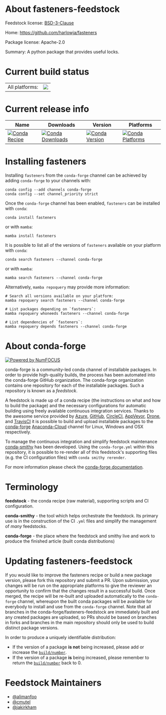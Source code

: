 About fasteners-feedstock
=========================

Feedstock license: [BSD-3-Clause](https://github.com/conda-forge/fasteners-feedstock/blob/main/LICENSE.txt)

Home: https://github.com/harlowja/fasteners

Package license: Apache-2.0

Summary: A python package that provides useful locks.

Current build status
====================


<table><tr><td>All platforms:</td>
    <td>
      <a href="https://dev.azure.com/conda-forge/feedstock-builds/_build/latest?definitionId=4993&branchName=main">
        <img src="https://dev.azure.com/conda-forge/feedstock-builds/_apis/build/status/fasteners-feedstock?branchName=main">
      </a>
    </td>
  </tr>
</table>

Current release info
====================

| Name | Downloads | Version | Platforms |
| --- | --- | --- | --- |
| [![Conda Recipe](https://img.shields.io/badge/recipe-fasteners-green.svg)](https://anaconda.org/conda-forge/fasteners) | [![Conda Downloads](https://img.shields.io/conda/dn/conda-forge/fasteners.svg)](https://anaconda.org/conda-forge/fasteners) | [![Conda Version](https://img.shields.io/conda/vn/conda-forge/fasteners.svg)](https://anaconda.org/conda-forge/fasteners) | [![Conda Platforms](https://img.shields.io/conda/pn/conda-forge/fasteners.svg)](https://anaconda.org/conda-forge/fasteners) |

Installing fasteners
====================

Installing `fasteners` from the `conda-forge` channel can be achieved by adding `conda-forge` to your channels with:

```
conda config --add channels conda-forge
conda config --set channel_priority strict
```

Once the `conda-forge` channel has been enabled, `fasteners` can be installed with `conda`:

```
conda install fasteners
```

or with `mamba`:

```
mamba install fasteners
```

It is possible to list all of the versions of `fasteners` available on your platform with `conda`:

```
conda search fasteners --channel conda-forge
```

or with `mamba`:

```
mamba search fasteners --channel conda-forge
```

Alternatively, `mamba repoquery` may provide more information:

```
# Search all versions available on your platform:
mamba repoquery search fasteners --channel conda-forge

# List packages depending on `fasteners`:
mamba repoquery whoneeds fasteners --channel conda-forge

# List dependencies of `fasteners`:
mamba repoquery depends fasteners --channel conda-forge
```


About conda-forge
=================

[![Powered by
NumFOCUS](https://img.shields.io/badge/powered%20by-NumFOCUS-orange.svg?style=flat&colorA=E1523D&colorB=007D8A)](https://numfocus.org)

conda-forge is a community-led conda channel of installable packages.
In order to provide high-quality builds, the process has been automated into the
conda-forge GitHub organization. The conda-forge organization contains one repository
for each of the installable packages. Such a repository is known as a *feedstock*.

A feedstock is made up of a conda recipe (the instructions on what and how to build
the package) and the necessary configurations for automatic building using freely
available continuous integration services. Thanks to the awesome service provided by
[Azure](https://azure.microsoft.com/en-us/services/devops/), [GitHub](https://github.com/),
[CircleCI](https://circleci.com/), [AppVeyor](https://www.appveyor.com/),
[Drone](https://cloud.drone.io/welcome), and [TravisCI](https://travis-ci.com/)
it is possible to build and upload installable packages to the
[conda-forge](https://anaconda.org/conda-forge) [Anaconda-Cloud](https://anaconda.org/)
channel for Linux, Windows and OSX respectively.

To manage the continuous integration and simplify feedstock maintenance
[conda-smithy](https://github.com/conda-forge/conda-smithy) has been developed.
Using the ``conda-forge.yml`` within this repository, it is possible to re-render all of
this feedstock's supporting files (e.g. the CI configuration files) with ``conda smithy rerender``.

For more information please check the [conda-forge documentation](https://conda-forge.org/docs/).

Terminology
===========

**feedstock** - the conda recipe (raw material), supporting scripts and CI configuration.

**conda-smithy** - the tool which helps orchestrate the feedstock.
                   Its primary use is in the construction of the CI ``.yml`` files
                   and simplify the management of *many* feedstocks.

**conda-forge** - the place where the feedstock and smithy live and work to
                  produce the finished article (built conda distributions)


Updating fasteners-feedstock
============================

If you would like to improve the fasteners recipe or build a new
package version, please fork this repository and submit a PR. Upon submission,
your changes will be run on the appropriate platforms to give the reviewer an
opportunity to confirm that the changes result in a successful build. Once
merged, the recipe will be re-built and uploaded automatically to the
`conda-forge` channel, whereupon the built conda packages will be available for
everybody to install and use from the `conda-forge` channel.
Note that all branches in the conda-forge/fasteners-feedstock are
immediately built and any created packages are uploaded, so PRs should be based
on branches in forks and branches in the main repository should only be used to
build distinct package versions.

In order to produce a uniquely identifiable distribution:
 * If the version of a package **is not** being increased, please add or increase
   the [``build/number``](https://docs.conda.io/projects/conda-build/en/latest/resources/define-metadata.html#build-number-and-string).
 * If the version of a package **is** being increased, please remember to return
   the [``build/number``](https://docs.conda.io/projects/conda-build/en/latest/resources/define-metadata.html#build-number-and-string)
   back to 0.

Feedstock Maintainers
=====================

* [@alimanfoo](https://github.com/alimanfoo/)
* [@cmutel](https://github.com/cmutel/)
* [@jakirkham](https://github.com/jakirkham/)

